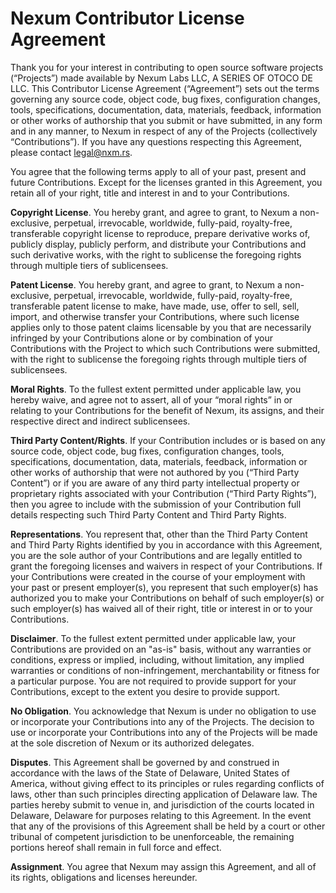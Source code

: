 # Nexum Contributor License Agreement

Thank you for your interest in contributing to open source software projects (“Projects”) made available by Nexum Labs LLC, A SERIES OF OTOCO DE LLC. This Contributor License Agreement (“Agreement”) sets out the terms governing any source code, object code, bug fixes, configuration changes, tools, specifications, documentation, data, materials, feedback, information or other works of authorship that you submit or have submitted, in any form and in any manner, to Nexum in respect of any of the Projects (collectively “Contributions”). If you have any questions respecting this Agreement, please contact legal@nxm.rs.

You agree that the following terms apply to all of your past, present and future Contributions. Except for the licenses granted in this Agreement, you retain all of your right, title and interest in and to your Contributions.

**Copyright License**. You hereby grant, and agree to grant, to Nexum a non-exclusive, perpetual, irrevocable, worldwide, fully-paid, royalty-free, transferable copyright license to reproduce, prepare derivative works of, publicly display, publicly perform, and distribute your Contributions and such derivative works, with the right to sublicense the foregoing rights through multiple tiers of sublicensees.

**Patent License**. You hereby grant, and agree to grant, to Nexum a non-exclusive, perpetual, irrevocable, worldwide, fully-paid, royalty-free, transferable patent license to make, have made, use, offer to sell, sell, import, and otherwise transfer your Contributions, where such license applies only to those patent claims licensable by you that are necessarily infringed by your Contributions alone or by combination of your Contributions with the Project to which such Contributions were submitted, with the right to sublicense the foregoing rights through multiple tiers of sublicensees.

**Moral Rights**. To the fullest extent permitted under applicable law, you hereby waive, and agree not to assert, all of your “moral rights” in or relating to your Contributions for the benefit of Nexum, its assigns, and their respective direct and indirect sublicensees.

**Third Party Content/Rights**. If your Contribution includes or is based on any source code, object code, bug fixes, configuration changes, tools, specifications, documentation, data, materials, feedback, information or other works of authorship that were not authored by you (“Third Party Content”) or if you are aware of any third party intellectual property or proprietary rights associated with your Contribution (“Third Party Rights”), then you agree to include with the submission of your Contribution full details respecting such Third Party Content and Third Party Rights.

**Representations**. You represent that, other than the Third Party Content and Third Party Rights identified by you in accordance with this Agreement, you are the sole author of your Contributions and are legally entitled to grant the foregoing licenses and waivers in respect of your Contributions. If your Contributions were created in the course of your employment with your past or present employer(s), you represent that such employer(s) has authorized you to make your Contributions on behalf of such employer(s) or such employer(s) has waived all of their right, title or interest in or to your Contributions.

**Disclaimer**. To the fullest extent permitted under applicable law, your Contributions are provided on an "as-is" basis, without any warranties or conditions, express or implied, including, without limitation, any implied warranties or conditions of non-infringement, merchantability or fitness for a particular purpose. You are not required to provide support for your Contributions, except to the extent you desire to provide support.

**No Obligation**. You acknowledge that Nexum is under no obligation to use or incorporate your Contributions into any of the Projects. The decision to use or incorporate your Contributions into any of the Projects will be made at the sole discretion of Nexum or its authorized delegates.

**Disputes**. This Agreement shall be governed by and construed in accordance with the laws of the State of Delaware, United States of America, without giving effect to its principles or rules regarding conflicts of laws, other than such principles directing application of Delaware law. The parties hereby submit to venue in, and jurisdiction of the courts located in Delaware, Delaware for purposes relating to this Agreement. In the event that any of the provisions of this Agreement shall be held by a court or other tribunal of competent jurisdiction to be unenforceable, the remaining portions hereof shall remain in full force and effect.

**Assignment**. You agree that Nexum may assign this Agreement, and all of its rights, obligations and licenses hereunder.

